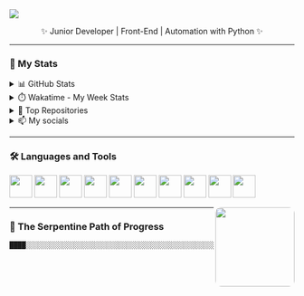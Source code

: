 <!-- HEADER -->
<img src="https://capsule-render.vercel.app/api?type=waving&color=0:2b5876,100:4e4376&height=180&section=header&text=Welcome%20to%20my%20world!&fontSize=30&fontColor=ffffff" />

<p align="center">✨ Junior Developer | Front-End | Automation with Python ✨</p>

---

### 🧮 My Stats

<details>
  <summary>📊 GitHub Stats</summary>
  <br />
  <img src="https://github-readme-stats.vercel.app/api?username=nicomota&show_icons=true&theme=tokyonight" />
  <img src="https://github-readme-stats.vercel.app/api/top-langs/?username=nicomota&layout=compact&theme=tokyonight" />
</details>

<details>
  <summary>⏱️ Wakatime - My Week Stats</summary>
  <br />
  <img src="https://github-readme-stats.vercel.app/api/wakatime?username=SEU_WAKATIME_USERNAME&theme=tokyonight" />
</details>

<details>
  <summary>📌 Top Repositories</summary>
  <br />
  <a href="https://github.com/nicomota/NOME_REPO">
    <img src="https://github-readme-stats.vercel.app/api/pin/?username=nicomota&repo=NOME_REPO&theme=tokyonight" />
  </a>
</details>

<details>
  <summary>📫 My socials</summary>
  <br />
  <a href="https://linkedin.com/in/https://www.linkedin.com/in/nicomota/">LinkedIn</a> • 
  <a href="https://instagram.com/https://www.instagram.com/nicolasmota_/#">Instagram</a> • 
  <a href="mailto:SEU_EMAIL">Email</a>
</details>

---

### 🛠️ Languages and Tools

<p align="left">
  <img src="https://cdn.jsdelivr.net/gh/devicons/devicon/icons/angularjs/angularjs-original.svg" width="40"/>
  <img src="https://cdn.jsdelivr.net/gh/devicons/devicon/icons/git/git-original.svg" width="40"/>
  <img src="https://cdn.jsdelivr.net/gh/devicons/devicon/icons/nodejs/nodejs-original.svg" width="40"/>
  <img src="https://cdn.jsdelivr.net/gh/devicons/devicon/icons/bootstrap/bootstrap-original.svg" width="40"/>
  <img src="https://cdn.jsdelivr.net/gh/devicons/devicon/icons/sass/sass-original.svg" width="40"/>
  <img src="https://cdn.jsdelivr.net/gh/devicons/devicon/icons/html5/html5-original.svg" width="40"/>
  <img src="https://cdn.jsdelivr.net/gh/devicons/devicon/icons/css3/css3-original.svg" width="40"/>
  <img src="https://cdn.jsdelivr.net/gh/devicons/devicon/icons/javascript/javascript-original.svg" width="40"/>
  <img src="https://cdn.jsdelivr.net/gh/devicons/devicon/icons/typescript/typescript-original.svg" width="40"/>
  <img src="https://cdn.jsdelivr.net/gh/devicons/devicon/icons/python/python-original.svg" width="40"/>
</p>

<img src="https://avatars.githubusercontent.com/u/81433433?v=4" width="140" align="right" style="border-radius: 10px;" />

---

### 🐍 The Serpentine Path of Progress

```text
████░░░░░░░░░░░░░░░░░░░░░░░░░░░░░░░░░░░░░░░░░░░░░░░░░░░░░░░░░░░
